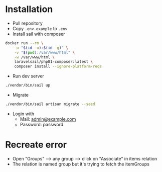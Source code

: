 # Installation

-   Pull repository
-   Copy `.env.example` to `.env`
-   Install sail with composer

```sh
docker run --rm \
    -u "$(id -u):$(id -g)" \
    -v "$(pwd):/var/www/html" \
    -w /var/www/html \
    laravelsail/php81-composer:latest \
    composer install --ignore-platform-reqs
```

-   Run dev server

```sh
./vendor/bin/sail up
```

-   Migrate

```sh
./vendor/bin/sail artisan migrate --seed
```

-   Login with
    -   Mail: admin@example.com
    -   Password: password

# Recreate error

-   Open "Groups" --> any group --> click on "Associate" in items relation
-   The relation is named group but it's trying to fetch the itemGroups
